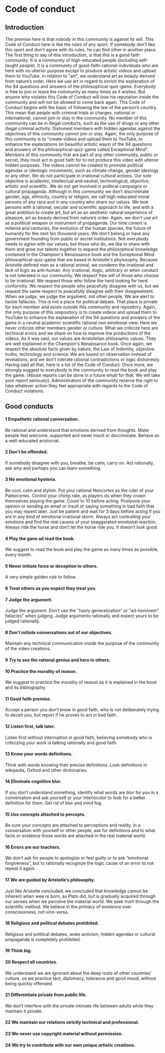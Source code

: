 # Code of conduct

## Introduction

The premise here is that nobody in this community is against its will. This Code of Conduct here is like the rules of any sport. If somebody don’t like this sport and don't agree with its rules, he can find other in another place. 
The first thing to say of this introduction, is that this is a good faith community. It is a community of high-educated people (including self-taught people). It is a community of good-faith-rational-individuals who are here with no ulterior purpose except to produce artistic videos and upload them to YouTube. In relation to "art", we understand art as beauty derived from nature’s order. Here we use art in regard to enrich the explanation of the 94 questions and answers of the philosophical-quiz-game. Everybody is free to join or leave the community as many times as it wishes. But anyone who violates this Code of Conduct will lose his reputation inside the community and will not be allowed to come back again. This Code of Conduct begins with the basic of following the law of the person’s country. This mean that people with criminal trials or charges, national or international, cannot join or stay in the community. No member of this community can be in illegal conducts, such as the use of drugs or any other illegal criminal activity. Dishonest members with hidden agendas against the objectives of this community cannot join or stay. Again, the only purpose of this community is to "create videos and upload them to YouTube, to enhance the explanations (in beautiful artistic ways) of the 94 questions and answers of the philosophical-quiz-game called Exceptional Mind". Members of this community that are part of any other community, public or secret, they must act in good faith for to not produce this video with ulterior hidden purposes. The videos cannot be created to promote political agendas or ideologic movements, such as climate change, gender ideology or any other. We do not participate in irrational cultural actions. Our sole objective is academic, intellectual and neutral, technological, objective, artistic and scientific. We do not get involved in political campaigns or cultural propaganda. Although in this community we don’t discriminate gender, age, ethnicity, country or religion, we call high-educated moral persons of any race and in any country who share our values. We look persons with a rational, secular and scientific approach to life, and with a great ambition to create art, but art as an aesthetic natural experience of pleasure, art as beauty derived from nature’s order. Again, we don't use art as a political weapon or instrument of propaganda. Our time conext is millenia and centuries, the evolution of the human species, the future of humanity for the next ten thousend years. We don't belong or have any government founding from public or secret institutions. 
Not everybody needs to agree with our values, but those who do, we like to share with them and grow our talents together to expand the philosophical knowledge contained in the Champion's Renaissance book and the Exceptional Mind philosophical-quiz-game that are based in Aristotle's phylosophy. Because Aristotle defined man as a rational animal, we condemn the irrational and lack of logic as anti-human. Any irrational, ilogic, arbitrary or whim conduct is not tolerated in our community. We respect free will of those who choose to be irrational. We respect those who follow the herd looking for herd conformity. We respect the people who peacefully disagree with us, but we request the same respect to peacefully disagree with their disagreement. When we judge, we judge the argument, not other people. We are alert to tackle fallacies. This is not a place for political debate. That place is private for each member and exists outside this community and repository. Again, the only purpose of this respository is to create videos and upload them to YouTube to enhance the explanation of the 94 questions and answers of the game in a neutral academic scientific rational non emotional view. Here we never criticize other members gender or culture. What we criticize here are technical errors and we share on how to improve the productions of the videos. As it was said, our values are Aristotelian philosophic values. They are well explained in the Champion's Renaissance book. Once again, we respect the absolute facts given by nature, the Law of Indentity, objective truths, technology and science. We are based on observation instead of revelations, and we don’t tolerate rational contradictions or logic dishonesty. 
Having said all that, here is a list of the Code of Conduct. Once more, we strongly suggest to everybody in the community to read the book and play the game. (Abuse reports can be done in a future email for that. We will take your report seriously). Administrators of the community reserve the right to take whatever action they feel appropriate with regards to the Code of Conduct violations.

## Good conducts

#### 1 Empathetic rational conversation.
Be rational and understand that emotions derived from thoughts. Make people feel welcome, supported and never insult or discriminate. Behave as a well-educated aristocrat.

#### 2 Don’t be offended.
If somebody disagree with you, breathe, be calm, carry on. Act rationally, ask why and perhaps you can learn something.

#### 3 No emotional hysteria.
Be cool, calm and stylish. Put your rational Neocortex as the ruler of your Paleocortex. Control your chimp rate, as players do when they crown themselves playing the game. Count to 10 before acting. Postpone your opinion or sending an email or insult or saying something in bad faith that you may repent later. Just be patient and wait for 3 days before acting if you are in any kind of emotional irrational storm. Always act controlling your emotions and find the real causes of your exaggerated emotional reaction. Always ride the horse and don’t let the horse ride you. It doesn’t look good.

#### 4 Play the gane ad read the book.
We suggest to read the book and play the game as many times as possible, every month.

#### 5 Never initiate force or deception to others.
A very simple golden rule to follow.

#### 6 Treat others as you expect they treat you.

#### 7 Judge the argument.
Judge the argument. Don't use the "hasty generalization" or "ad-hominem" fallacies" when judging. Judge arguments rationally and expect yours to be judged rationally.

#### 8 Don’t initiate conversations out of our objectives.
Maintain any technical communication inside the purpose of the community of the video creations.

#### 9 Try to see the rational genius and hero in others.

#### 10 Practice the morality of reason.
We suggest to practice the morality of reason as it is explained in the book and its bibliography.

#### 11 Good faith premise. 
Accept a person you don’t know in good faith, who is not deliberately trying to deceit you, but report if he proves to act in bad faith.

#### 12 Listen first, talk later.
Listen first without interruption in good faith, believing somebody who is criticizing your work is talking rationally and good faith.

#### 13 Know your words definitions.
Think with words knowing their precise definitions. Look definitions in wikipedia, Oxford and other dictionaries.

#### 14 Eliminate cognitive blur.
If you don’t understand something, identify what words are blur for you in a conversation and ask yourself or your interlocutor to look for a better definition for them. Get rid of blur and mind fog.

#### 15 Use concepts attached to percepts.
Be sure your concepts are attached to perceptions and reality. In a conversation with yourself or other people, ask for definitions and to what facts or evidence those words are attached in the real material world.

#### 16 Errors are our teachers.
We don’t ask for people to apologize or feel guilty or to ask “emotional forgiveness”, but to rationally recognize the logic cause of an error to not repeat it again.

#### 17 We are guided by Aristotle’s philosophy.
Just like Aristotle concluded, we concluded that knowledge cannot be inherent when wea re born, as Plato did, but is gradually acquired through our senses when we perceive the material world. We seek truth through the scientific method. We believe in the primacy of existence over consciousness, not vice-versa.

#### 18 Religious and political debates prohibited.
Religious and political debates, woke activism, hidden agendas or cultural propaganda is completely prohibited.

#### 19 Think big.

#### 20 Respect all countries.
We understand we are ignorant about the deep roots of other countries' culture, so we practice tact, diplomacy, tolerance and good mood, without being quickly offended.

#### 21 Differentiate private from public life.
We don’t interfere with the private intimate life between adults while they maintain it private.

#### 22 We maintain our relations strictly technical and professional.

#### 23 We never use copyright material without permission.

#### 24 We try to contribute with our own unique artistic creations.
